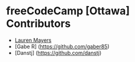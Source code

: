 # freeCodeCamp [Ottawa] Contributors

- [Lauren Mayers](https://github.com/laurenmayers)
- [Gabe R] (https://github.com/gaber85)
- [Danstj] (https://github.com/danstj)

